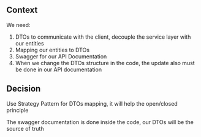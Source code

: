 ## Context
We need:

1. DTOs to communicate with the client, decouple the service layer with our entities
2. Mapping our entities to DTOs
3. Swagger for our API Documentation
4. When we change the DTOs structure in the code, the update also must be done in our API documentation 

## Decision
Use Strategy Pattern for DTOs mapping, it will help the open/closed principle 

The swagger documentation is done inside the code, our DTOs will be the source of truth
